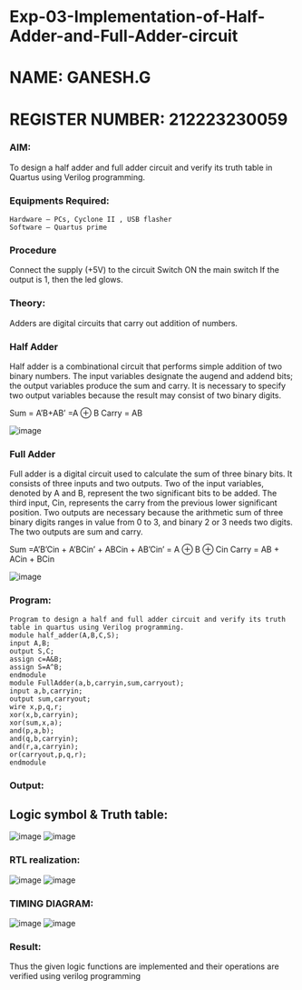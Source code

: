 # Exp-03-Implementation-of-Half-Adder-and-Full-Adder-circuit
# NAME: GANESH.G
# REGISTER NUMBER: 212223230059

### AIM:
To design a half adder and full adder circuit and verify its truth table in Quartus using Verilog programming.

### Equipments Required:
~~~
Hardware – PCs, Cyclone II , USB flasher
Software – Quartus prime
~~~
### Procedure

Connect the supply (+5V) to the circuit
Switch ON the main switch
If the output is 1, then the led glows.

### Theory:
Adders are digital circuits that carry out addition of numbers.

### Half Adder
Half adder is a combinational circuit that performs simple addition of two binary numbers. The input variables designate the augend and addend bits; the output variables produce the sum and carry. It is necessary to specify two output variables because the result may consist of two binary digits.

Sum = A’B+AB’ =A ⊕ B Carry = AB

![image](https://user-images.githubusercontent.com/36288975/163552057-b3547877-6d07-45b4-b7e0-bcfebfad9e1d.png)

### Full Adder
Full adder is a digital circuit used to calculate the sum of three binary bits. It consists of three inputs and two outputs. Two of the input variables, denoted by A and B, represent the two significant bits to be added. The third input, Cin, represents the carry from the previous lower significant position. Two outputs are necessary because the arithmetic sum of three binary digits ranges in value from 0 to 3, and binary 2 or 3 needs two digits. The two outputs are sum and carry.

Sum =A’B’Cin + A’BCin’ + ABCin + AB’Cin’ = A ⊕ B ⊕ Cin Carry = AB + ACin + BCin

 ![image](https://user-images.githubusercontent.com/36288975/163552156-a13e5a56-c638-4110-97d9-8896907c8d25.png)

### Program:
~~~
Program to design a half and full adder circuit and verify its truth table in quartus using Verilog programming.
module half_adder(A,B,C,S);
input A,B;
output S,C;
assign c=A&B;
assign S=A^B;
endmodule
module FullAdder(a,b,carryin,sum,carryout);
input a,b,carryin;
output sum,carryout;
wire x,p,q,r;
xor(x,b,carryin);
xor(sum,x,a);
and(p,a,b);
and(q,b,carryin);
and(r,a,carryin);
or(carryout,p,q,r);
endmodule
~~~
### Output:
## Logic symbol & Truth table:
![image](https://github.com/ganesh10082006/Exp-02-Implementation-of-Half-Adder-and-Full-Adder-circuit/assets/151981672/603405d1-6e6a-4e25-9d41-21ee7486e47c)
![image](https://github.com/ganesh10082006/Exp-02-Implementation-of-Half-Adder-and-Full-Adder-circuit/assets/151981672/96ddd1a1-710e-44de-9d4f-0ec40ca49195)

### RTL realization:
![image](https://github.com/ganesh10082006/Exp-02-Implementation-of-Half-Adder-and-Full-Adder-circuit/assets/151981672/eddf84e3-d5bc-4ef5-9a73-ed83e5759da1)
![image](https://github.com/ganesh10082006/Exp-02-Implementation-of-Half-Adder-and-Full-Adder-circuit/assets/151981672/526b9bdd-2746-4236-aefb-2c7cbf2ff453)

### TIMING DIAGRAM:
![image](https://github.com/ganesh10082006/Exp-02-Implementation-of-Half-Adder-and-Full-Adder-circuit/assets/151981672/81757a56-2747-47c2-b7ac-4c1ac8bc3c4c)
![image](https://github.com/ganesh10082006/Exp-02-Implementation-of-Half-Adder-and-Full-Adder-circuit/assets/151981672/36a9174d-ef20-4010-a456-15194746754d)


### Result:
Thus the given logic functions are implemented and their operations are verified using verilog programming

